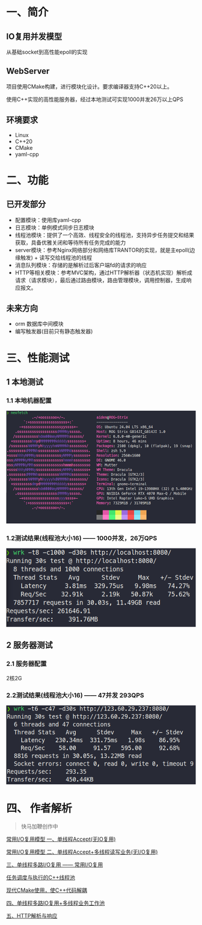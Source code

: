 # 一、简介

## IO复用并发模型

从基础socket到高性能epoll的实现

## WebServer

项目使用CMake构建，进行模块化设计。要求编译器支持C++20以上。

使用C++实现的高性能服务器，经过本地测试可实现1000并发26万以上QPS

## 环境要求

- Linux
- C++20
- CMake
- yaml-cpp



# 二、功能

## 已开发部分

- 配置模块：使用库yaml-cpp
- 日志模块：单例模式同步日志模块
- 线程池模块：提供了一个高效、线程安全的线程池，支持异步任务提交和结果获取，具备优雅关闭和等待所有任务完成的能力
- server模块：参考Nginx网络部分和网络库TRANTOR的实现，就是主epoll(边缘触发) + 读写交给线程池的线程
- 消息队列模块：存储的是解析过后客户端fd的请求的响应
- HTTP等相关模块：参考MVC架构，通过HTTP解析器（状态机实现）解析成请求（请求模块），最后通过路由模块，路由管理模块，调用控制器，生成响应报文。

## 未来方向

- orm 数据库中间模块
- 编写触发器(目前只有静态触发器)

# 三、性能测试

## 1 本地测试

### 1.1 本地机器配置

![本地配置](./image/本地配置.png)

### 1.2测试结果(线程池大小16) —— 1000并发，26万QPS

![本地测试结果](./image/本地测试结果.png)

## 2 服务器测试

### 2.1 服务器配置

2核2G

### 2.2测试结果(线程池大小16) —— 47并发 293QPS

![服务器测试结果](./image/服务器测试结果.png)



# 四、 作者解析

> 快马加鞭创作中

[常用I/O复用模型 一、单线程Accept(无IO复用)](https://blog.csdn.net/Ten_years_star/article/details/140395553)

[常用I/O复用模型 二、单线程Accept+多线程读写业务(无I/O复用)](https://blog.csdn.net/Ten_years_star/article/details/140412994)

[三、单线程多路I/O复用 —— 常用I/O复用](https://blog.csdn.net/Ten_years_star/article/details/140445242)

[任务调度与执行的C++线程池](https://blog.csdn.net/Ten_years_star/article/details/140526499)

[现代CMake使用，使C++代码解耦](https://blog.csdn.net/Ten_years_star/article/details/140657310)

[四、单线程多路IO复用+多线程业务工作池](https://blog.csdn.net/Ten_years_star/article/details/140666040)

[五、HTTP解析与响应](https://blog.csdn.net/Ten_years_star/article/details/140848143)
